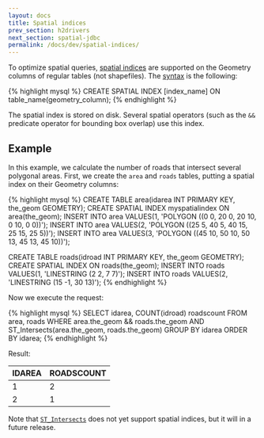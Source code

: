 ```yaml
---
layout: docs
title: Spatial indices
prev_section: h2drivers
next_section: spatial-jdbc
permalink: /docs/dev/spatial-indices/
---
```


To optimize spatial queries, [spatial indices][] are supported on the Geometry
columns of regular tables (not shapefiles). The [syntax][] is the following:

{% highlight mysql %}
CREATE SPATIAL INDEX [index_name] ON table_name(geometry_column);
{% endhighlight %}

The spatial index is stored on disk.  Several spatial operators (such as the
`&&` predicate operator for bounding box overlap) use this index.

## Example

In this example, we calculate the number of roads that intersect several
polygonal areas.  First, we create the `area` and `roads` tables, putting a
spatial index on their Geometry columns:

{% highlight mysql %}
CREATE TABLE area(idarea INT PRIMARY KEY, the_geom GEOMETRY);
CREATE SPATIAL INDEX myspatialindex ON area(the_geom);
INSERT INTO area VALUES(1,
    'POLYGON ((0 0, 20 0, 20 10, 0 10, 0 0))');
INSERT INTO area VALUES(2,
    'POLYGON ((25 5, 40 5, 40 15, 25 15, 25 5))');
INSERT INTO area VALUES(3,
    'POLYGON ((45 10, 50 10, 50 13, 45 13, 45 10))');

CREATE TABLE roads(idroad INT PRIMARY KEY, the_geom GEOMETRY);
CREATE SPATIAL INDEX ON roads(the_geom);
INSERT INTO roads VALUES(1, 'LINESTRING (2 2, 7 7)');
INSERT INTO roads VALUES(2, 'LINESTRING (15 -1, 30 13)');
{% endhighlight %}

Now we execute the request:

{% highlight mysql %}
SELECT idarea, COUNT(idroad) roadscount
    FROM area, roads
    WHERE area.the_geom && roads.the_geom
    AND ST_Intersects(area.the_geom, roads.the_geom)
    GROUP BY idarea
    ORDER BY idarea;
{% endhighlight %}

Result:

| IDAREA | ROADSCOUNT |
|--------|------------|
|      1 |          2 |
|      2 |          1 |

Note that [`ST_Intersects`](../ST_Intersects) does not yet support spatial
indices, but it will in a future release.

[spatial indices]: http://en.wikipedia.org/wiki/Spatial_index#Spatial_index
[syntax]: http://www.h2database.com/html/grammar.html#create_index
